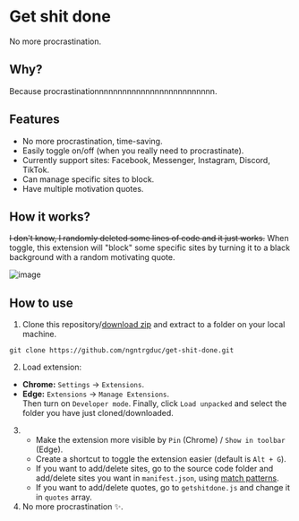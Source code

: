 # Get shit done
No more procrastination.
## Why?
Because procrastinationnnnnnnnnnnnnnnnnnnnnnnnnn.

## Features
- No more procrastination, time-saving.
- Easily toggle on/off (when you really need to procrastinate).
- Currently support sites: Facebook, Messenger, Instagram, Discord, TikTok.
- Can manage specific sites to block. 
- Have multiple motivation quotes.

## How it works?
~~I don't know, I randomly deleted some lines of code and it just works.~~ When toggle, this extension will "block" some specific sites by turning it to a black background with a random motivating quote.

![image](https://github.com/ngntrgduc/get-shit-done/assets/47920109/798e2248-9fd7-4427-8dac-4123c0c72f79)

## How to use
1. Clone this repository/[download zip](https://github.com/ngntrgduc/get-shit-done/archive/refs/heads/master.zip) and extract to a folder on your local machine. 
```git
git clone https://github.com/ngntrgduc/get-shit-done.git
```

2. Load extension:
- **Chrome:**  `Settings` -> `Extensions`.
- **Edge:**  `Extensions` -> `Manage Extensions`. \
Then turn on `Developer mode`. Finally, click `Load unpacked` and select the folder you have just cloned/downloaded.

3. - Make the extension more visible by `Pin` (Chrome) / `Show in toolbar` (Edge). 
   - Create a shortcut to toggle the extension easier (default is `Alt + G`).
   - If you want to add/delete sites, go to the source code folder and add/delete sites you want in `manifest.json`, using [match patterns](https://developer.chrome.com/docs/extensions/mv3/match_patterns/).
   - If you want to add/delete quotes, go to `getshitdone.js` and change it in `quotes` array.
4. No more procrastination ✨. 
